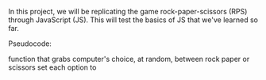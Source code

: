 In this project, we will be replicating the game rock-paper-scissors (RPS) through JavaScript (JS). This will test the basics of JS that we've learned so far. 

Pseudocode:

function that grabs computer's choice, at random, between rock paper or scissors
set each option to 